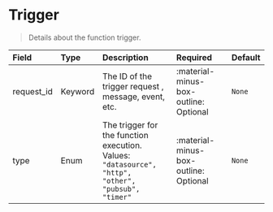 [comment]: # (AUTOGENERATED MARKDOWN CONTENT)
# Trigger
> Details about the function trigger.

| Field | Type | Description | Required | Default |
| :--- | :--- | :--- | :--- | :--- |
| request_id | Keyword | The ID of the trigger request , message, event, etc. | :material-minus-box-outline: Optional | `None` |
| type | Enum | The trigger for the function execution.<br>Values:<br>`"datasource", "http", "other", "pubsub", "timer"` | :material-minus-box-outline: Optional | `None` |